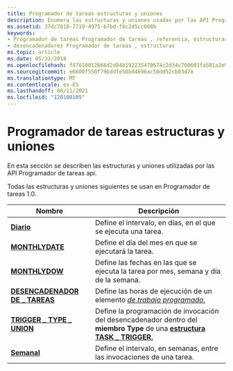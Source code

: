 ```yaml
---
title: Programador de tareas estructuras y uniones
description: Enumera las estructuras y uniones usadas por las API Programador de tareas 1.0.
ms.assetid: 37dc7818-7719-4975-b7bd-f8c2d5cc008b
keywords:
- Programador de tareas Programador de tareas , referencia, estructuras y uniones
- desencadenadores Programador de tareas , estructuras
ms.topic: article
ms.date: 05/31/2018
ms.openlocfilehash: f47610012666d2d84b192235470674c2d34c700601fa581a2e948ec342dd5f93
ms.sourcegitcommit: e6600f550f79bddfe58bd4696ac50dd52cb03d7e
ms.translationtype: MT
ms.contentlocale: es-ES
ms.lasthandoff: 08/11/2021
ms.locfileid: "120100105"
---
```

# <a name="task-scheduler-structures-and-unions"></a>Programador de tareas estructuras y uniones

En esta sección se describen las estructuras y uniones utilizadas por las API Programador de tareas api.

Todas las estructuras y uniones siguientes se usan en Programador de tareas 1.0.



| Nombre                                               | Descripción                                                                                                                     |
|----------------------------------------------------|---------------------------------------------------------------------------------------------------------------------------------|
| [**Diario**](/windows/desktop/api/Mstask/ns-mstask-daily)                             | Define el intervalo, en días, en el que se ejecuta una tarea.                                                                          |
| [**MONTHLYDATE**](/windows/desktop/api/Mstask/ns-mstask-monthlydate)                 | Define el día del mes en que se ejecutará la tarea.                                                                                 |
| [**MONTHLYDOW**](/windows/desktop/api/Mstask/ns-mstask-monthlydow)                   | Define las fechas en las que se ejecuta la tarea por mes, semana y día de la semana.                                                     |
| [**DESENCADENADOR DE \_ TAREAS**](/windows/desktop/api/Mstask/ns-mstask-task_trigger)              | Define las horas de ejecución de un elemento [*de trabajo programado.*](w.md)                                                  |
| [**TRIGGER \_ TYPE \_ UNION**](/windows/desktop/api/Mstask/ns-mstask-trigger_type_union) | Define la programación de invocación del desencadenador dentro del **miembro Type** de una [**estructura TASK \_ TRIGGER.**](/windows/desktop/api/Mstask/ns-mstask-task_trigger) |
| [**Semanal**](/windows/desktop/api/Mstask/ns-mstask-weekly)                           | Define el intervalo, en semanas, entre las invocaciones de una tarea.                                                                  |



 

 

 




